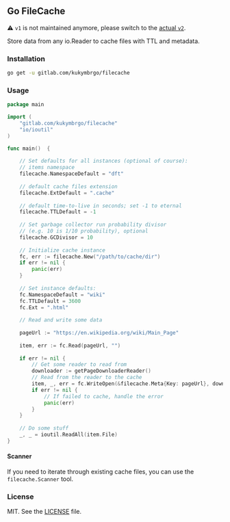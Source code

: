## Go FileCache

⚠️ `v1` is not maintained anymore, please switch to the [actual `v2`](https://github.com/kukymbr/filecache).

Store data from any io.Reader to cache files with TTL and metadata.

### Installation

```sh
go get -u gitlab.com/kukymbrgo/filecache
```

### Usage

```go
package main

import (
    "gitlab.com/kukymbrgo/filecache"
    "io/ioutil"
)

func main()  {
	
    // Set defaults for all instances (optional of course):
    // items namespace
    filecache.NamespaceDefault = "dft"
    
    // default cache files extension
    filecache.ExtDefault = ".cache"
    
    // default time-to-live in seconds; set -1 to eternal
    filecache.TTLDefault = -1
    
    // Set garbage collector run probability divisor
    // (e.g. 10 is 1/10 probability), optional
    filecache.GCDivisor = 10
	
    // Initialize cache instance
    fc, err := filecache.New("/path/to/cache/dir")
    if err != nil {
    	panic(err)
    } 
    
    // Set instance defaults:
    fc.NamespaceDefault = "wiki"
    fc.TTLDefault = 3600
    fc.Ext = ".html"
    
    // Read and write some data 
    
    pageUrl := "https://en.wikipedia.org/wiki/Main_Page"
    
    item, err := fc.Read(pageUrl, "")
    
    if err != nil {
        // Get some reader to read from
        downloader := getPageDownloaderReader()
        // Read from the reader to the cache
        item, _, err = fc.WriteOpen(&filecache.Meta{Key: pageUrl}, downloader)
        if err != nil {
            // If failed to cache, handle the error       
            panic(err)
        }
    }
    
    // Do some stuff
    _, _ = ioutil.ReadAll(item.File)
}
```

#### Scanner

If you need to iterate through existing cache files,
you can use the `filecache.Scanner` tool.

### License

MIT. See the [LICENSE](/LICENSE) file.